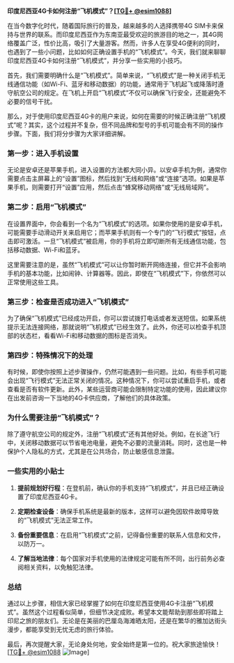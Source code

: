 **印度尼西亚4G卡如何注册“飞机模式”？[[TG💪+ @esim1088](https://t.me/s/esim1088)]**

在当今数字化时代，随着国际旅行的普及，越来越多的人选择携带4G SIM卡来保持与世界的联系。而印度尼西亚作为东南亚最受欢迎的旅游目的地之一，其4G网络覆盖广泛，性价比高，吸引了大量游客。然而，许多人在享受4G便利的同时，也遇到了一些小问题，比如如何正确设置手机的“飞机模式”。今天，我们就来聊聊印度尼西亚4G卡如何注册“飞机模式”，并分享一些实用的小技巧。

首先，我们需要明确什么是“飞机模式”。简单来说，“飞机模式”是一种关闭手机无线通信功能（如Wi-Fi、蓝牙和移动数据）的功能，通常用于飞机起飞或降落时遵守航空公司的规定。在飞机上开启“飞机模式”不仅可以确保飞行安全，还能避免不必要的信号干扰。

那么，对于使用印度尼西亚4G卡的用户来说，如何在需要的时候正确注册“飞机模式”呢？其实，这个过程并不复杂，但不同品牌和型号的手机可能会有不同的操作步骤。下面，我们将分步骤为大家详细讲解。

### **第一步：进入手机设置**

无论是安卓还是苹果手机，进入设置的方法都大同小异。以安卓手机为例，通常你需要点击主屏幕上的“设置”图标，然后找到“无线和网络”或“连接”选项。如果是苹果手机，则需要打开“设置”应用，然后点击“蜂窝移动网络”或“无线局域网”。

### **第二步：启用“飞机模式”**

在设置界面中，你会看到一个名为“飞机模式”的选项。如果你使用的是安卓手机，可能需要手动滑动开关来启用它；而苹果手机则有一个专门的“飞行模式”按钮，点击即可激活。一旦“飞机模式”被启用，你的手机将立即切断所有无线通信功能，包括移动数据、Wi-Fi和蓝牙。

这里需要注意的是，虽然“飞机模式”可以让你暂时断开网络连接，但它并不会影响手机的基本功能，比如闹钟、计算器等。因此，即使在“飞机模式”下，你依然可以正常使用这些工具。

### **第三步：检查是否成功进入“飞机模式”**

为了确保“飞机模式”已经成功开启，你可以尝试拨打电话或者发送短信。如果系统提示无法连接网络，那就说明“飞机模式”已经生效了。此外，你还可以检查手机顶部的状态栏，看看Wi-Fi和移动数据的图标是否消失。

### **第四步：特殊情况下的处理**

有时候，即使你按照上述步骤操作，仍然可能遇到一些问题。比如，有些手机可能会出现“飞行模式”无法正常关闭的情况。这种情况下，你可以尝试重启手机，或者查看是否有软件更新。此外，某些运营商可能会限制特定功能的使用，因此建议你在出发前咨询一下当地的4G卡供应商，了解他们的具体政策。

### **为什么需要注册“飞机模式”？**

除了遵守航空公司的规定外，注册“飞机模式”还有其他好处。例如，在长途飞行中，关闭移动数据可以节省电池电量，避免不必要的流量消耗。同时，这也是一种保护个人隐私的方式，尤其是在公共场合，防止敏感信息泄露。

### **一些实用的小贴士**

1. **提前规划好行程**：在登机前，确认你的手机支持“飞机模式”，并且已经正确设置了印度尼西亚4G卡。
   
2. **定期检查设备**：确保手机系统是最新的版本，这样可以避免因软件故障导致的“飞机模式”无法正常工作。

3. **备份重要信息**：在启用“飞机模式”之前，记得备份重要的联系人信息和文件，以防万一。

4. **了解当地法律**：每个国家对手机使用的法律规定可能有所不同，出行前务必查阅相关资料，以免触犯法律。

### **总结**

通过以上步骤，相信大家已经掌握了如何在印度尼西亚使用4G卡注册“飞机模式”。虽然这个过程看似简单，但细节决定成败。希望本文能帮助到那些即将踏上印尼之旅的朋友们。无论是在美丽的巴厘岛海滩晒太阳，还是在繁华的雅加达街头漫步，都能享受到无忧无虑的旅行体验。

最后，再次提醒大家，无论身处何地，安全始终是第一位的。祝大家旅途愉快！[[TG💪+ @esim1088](https://t.me/s/esim1088) ![Image](https://i.postimg.cc/4NQfJmqS/Snipaste-2025-05-13-00-14-12.png)]